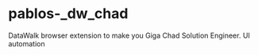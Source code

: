 # pablos-_dw_chad
DataWalk browser extension to make you Giga Chad Solution Engineer. UI automation 
